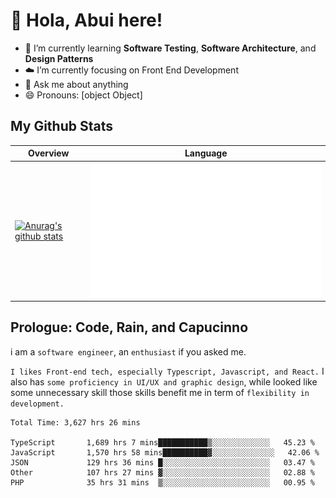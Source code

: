# 👋 Hola, Abui here!

- 🌱 I’m currently learning **Software Testing**, **Software Architecture**, and **Design Patterns**
- ☁️ I’m currently focusing on Front End Development
- 💬 Ask me about anything
- 😄 Pronouns: [object Object]

## My Github Stats

| Overview | Language |
| --- | --- |
|[![Anurag's github stats](https://github-readme-stats.vercel.app/api?username=abui-am&count_private=true)](https://github.com/anuraghazra/github-readme-stats)|![Language](https://raw.githubusercontent.com/abui-am/stats/c6455f656dfce7acd3951e5ec5b25d72af0b2ee3/generated/languages.svg)|

## Prologue: Code, Rain, and Capucinno
i am a `software engineer`, an `enthusiast` if you asked me. 

`I likes Front-end tech, especially Typescript, Javascript, and React.` I also has `some proficiency in UI/UX and graphic design`, while looked like some unnecessary skill those skills benefit me in term of `flexibility in development.`


<!--START_SECTION:waka-->

```text
Total Time: 3,627 hrs 26 mins

TypeScript       1,689 hrs 7 mins███████████▒░░░░░░░░░░░░░   45.23 %
JavaScript       1,570 hrs 58 mins██████████▓░░░░░░░░░░░░░░   42.06 %
JSON             129 hrs 36 mins █░░░░░░░░░░░░░░░░░░░░░░░░   03.47 %
Other            107 hrs 27 mins ▓░░░░░░░░░░░░░░░░░░░░░░░░   02.88 %
PHP              35 hrs 31 mins  ▒░░░░░░░░░░░░░░░░░░░░░░░░   00.95 %
```

<!--END_SECTION:waka-->
